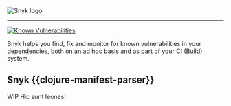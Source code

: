 ![Snyk logo](https://snyk.io/style/asset/logo/snyk-print.svg)

***

[![Known Vulnerabilities](https://snyk.io/test/github/snyk/{{name}}/badge.svg)](https://snyk.io/test/github/snyk/{{name}})


Snyk helps you find, fix and monitor for known vulnerabilities in your dependencies, both on an ad hoc basis and as part of your CI (Build) system.

## Snyk {{clojure-manifest-parser}}
WIP Hic sunt leones!
